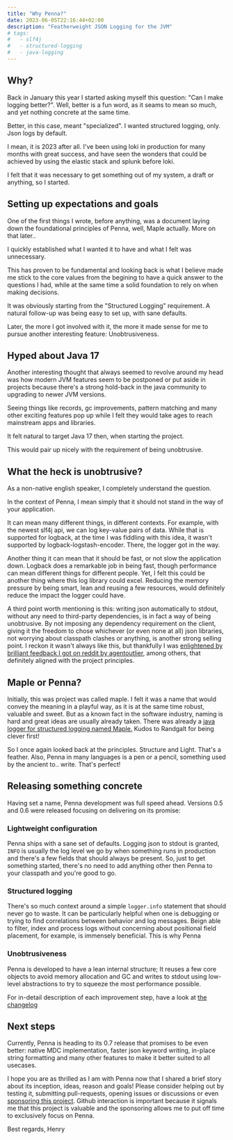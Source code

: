 ```yaml
---
title: "Why Penna?"
date: 2023-06-05T22:16:44+02:00
description: "Featherweight JSON Logging for the JVM"
# tags:
#   - slf4j
#   - structured-logging
#   - java-logging
---
```


## Why?
Back in January this year I started asking myself this question: "Can I make logging better?".
Well, better is a fun word, as it seams to mean so much, and yet nothing concrete at the same time.

Better, in this case, meant "specialized". I wanted structured logging, only. Json logs by default.

I mean, it is 2023 after all. I've been using loki in production for many months with great success, and have seen
the wonders that could be achieved by using the elastic stack and splunk before loki.

I felt that it was necessary to get something out of my system, a draft or anything, so I started.

## Setting up expectations and goals

One of the first things I wrote, before anything, was a document laying down the foundational principles of Penna, well, Maple actually. More on that later..

I quickly established what I wanted it to have and what I felt was unnecessary.

This has proven to be fundamental and looking back is what I believe made me stick to the core values from the begining to have a quick answer to the questions I had, while at the same time a solid foundation to rely on when making decisions.

It was obviously starting from the "Structured Logging" requirement. A natural follow-up was being easy to set up, with sane defaults.

Later, the more I got involved with it, the more it made sense for me to pursue another interesting feature: Unobtrusiveness.

## Hyped about Java 17

Another interesting thought that always seemed to revolve around my head was how modern JVM features seem to be postponed or put aside in projects because there's a strong hold-back in the java community to upgrading to newer JVM versions.

Seeing things like records, gc improvements, pattern matching and many other exciting features pop up while I felt they would take ages to reach mainstream apps and libraries.

It felt natural to target Java 17 then, when starting the project.

This would pair up nicely with the requirement of being unobtrusive.

## What the heck is unobtrusive?

As a non-native english speaker, I completely understand the question.

In the context of Penna, I mean simply that it should not stand in the way of your application.

It can mean many different things, in different contexts. For example, with the newest slf4j api, we can log key-value pairs of data. While that is supported for logback, at the time I was fiddling with this idea, it wasn't supported by logback-logstash-encoder. There, the logger got in the way.

Another thing it can mean that it should be fast, or not slow the application down. Logback does a remarkable job in being fast, though performance can mean different things for different people. Yet, I felt this could be another thing where this log library could excel. Reducing the memory pressure by being smart, lean and reusing a few resources, would definitely reduce the impact the logger could have.

A third point worth mentioning is this: writing json automatically to stdout, without any need to third-party dependencies, is in fact a way of being unobtrusive. By not imposing any dependency requirement on the client, giving it the freedom to chose whichever (or even none at all) json libraries, not worrying about classpath clashes or anything, is another strong selling point. I reckon it wasn't always like this, but thankfully I was [enlightened by brilliant feedback I got on reddit by agentoutlier](https://www.reddit.com/r/java/comments/11nqjqx/comment/jbstyky/?utm_source=share&utm_medium=web2x&context=3), among others, that definitely aligned with the project principles.

## Maple or Penna?

Initially, this was project was called maple. I felt it was a name that would convey the meaning in a playful way, as it is at the same time robust, valuable and sweet. But as a known fact in the software industry, naming is hard and great ideas are usually already taken. There was already a [java logger for structured logging named Maple.](https://github.com/Randgalt/maple)
Kudos to Randgalt for being clever first!

So I once again looked back at the principles. Structure and Light. That's a feather. Also, Penna in many languages is a pen or a pencil, something used by the ancient to.. write. That's perfect!

## Releasing something concrete

Having set a name, Penna development was full speed ahead. Versions 0.5 and 0.6 were released focusing on delivering on its promise:

### Lightweight configuration

Penna ships with a sane set of defaults. Logging json to stdout is granted, `INFO` is usually the log level we go by when something runs in production and there's a few fields that should always be present. So, just to get something started, there's no need to add anything other then Penna to your classpath and you're good to go.

### Structured logging

There's so much context around a simple `logger.info` statement that should never go to waste. It can be particularly helpful when one is debugging or trying to find correlations between behavior and log messages. Beign able to filter, index and process logs without concerning about positional field placement, for example, is immensely beneficial.
This is why Penna

### Unobtrusiveness

Penna is developed to have a lean internal structure; It reuses a few core objects to avoid memory allocation and GC and writes to stdout using low-level abstractions to try to squeeze the most performance possible.

For in-detail description of each improvement step, have a look at [the changelog](https://hkupty.github.io/penna/changelog/)

## Next steps

Currently, Penna is heading to its 0.7 release that promises to be even better: native MDC implementation, faster json keyword writing, in-place string formatting and many other features to make it better suited to all usecases.

I hope you are as thrilled as I am with Penna now that I shared a brief story about its inception, ideas, reason and goals!
Please consider helping out by testing it, submitting pull-requests, opening issues or discussions or even [sponsoring this project](https://github.com/sponsors/hkupty).
Github interaction is important because it signals me that this project is valuable and the sponsoring allows me to put off time to exclusively focus on Penna.

Best regards,
Henry
